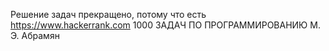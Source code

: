 Решение задач прекращено, потому что есть
https://www.hackerrank.com
1000 ЗАДАЧ
ПО ПРОГРАММИРОВАНИЮ
М. Э. Абрамян